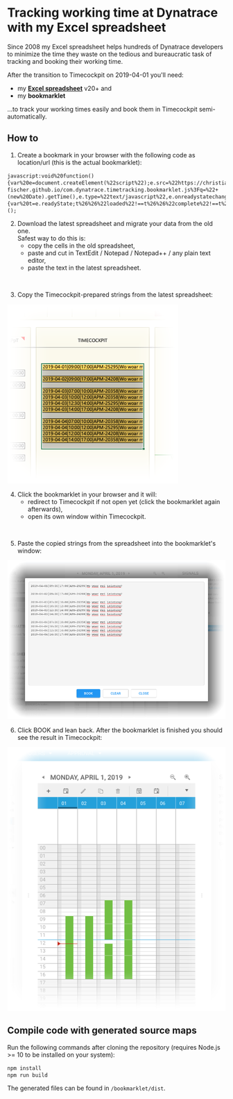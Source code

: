 # Tracking working time at Dynatrace with my Excel spreadsheet

Since 2008 my Excel spreadsheet helps hundreds of Dynatrace developers to
minimize the time they waste on the tedious and bureaucratic task of tracking
and booking their working time.

After the transition to Timecockpit on 2019-04-01 you'll need:

- my [**Excel spreadsheet**](./spreadsheet/) v20+ and
- my **bookmarklet**

...to track your working times easily and book them in Timecockpit
semi-automatically.

## How to

1. Create a bookmark in your browser with the following code as location/url
   (this is the actual bookmarklet):

```
javascript:void%20function(){var%20e=document.createElement(%22script%22);e.src=%22https://christian-fischer.github.io/com.dynatrace.timetracking.bookmarklet.js%3Fq=%22+(new%20Date).getTime(),e.type=%22text/javascript%22,e.onreadystatechange=e.onload=function(){var%20t=e.readyState;t%26%26%22loaded%22!==t%26%26%22complete%22!==t%26%26alert(%22could%20not%20load%20bookmarklet%22)},document.head.appendChild(e)}();
```

2. Download the latest spreadsheet and migrate your data from the old one.\
   Safest way to do this is:
   - copy the cells in the old spreadsheet,
   - paste and cut in TextEdit / Notepad / Notepad++ / any plain text editor,
   - paste the text in the latest spreadsheet.

&#160;

3. Copy the Timecockpit-prepared strings from the latest spreadsheet:

![](resources/spreadsheet.png)

4. Click the bookmarklet in your browser and it will:
   - redirect to Timecockpit if not open yet (click the bookmarklet again
     afterwards),
   - open its own window within Timecockpit.

&#160;

5. Paste the copied strings from the spreadsheet into the bookmarklet's window:

![](resources/bookmarklet.png)

6. Click BOOK and lean back. After the bookmarklet is finished you should see
   the result in Timecockpit:

![](resources/timecockpit.png)

## Compile code with generated source maps

Run the following commands after cloning the repository (requires Node.js >= 10
to be installed on your system):

```
npm install
npm run build
```

The generated files can be found in `/bookmarklet/dist`.
